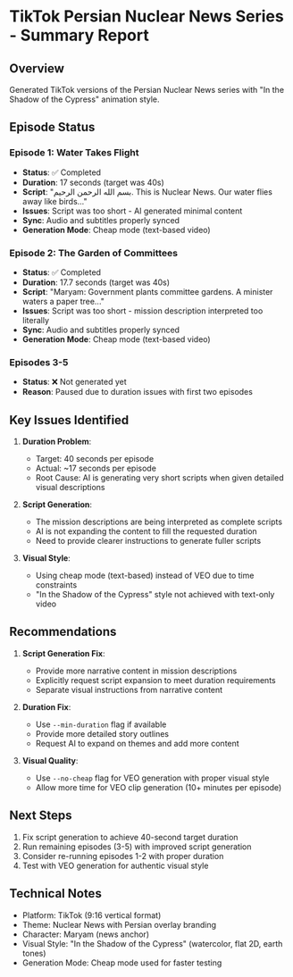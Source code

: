 # TikTok Persian Nuclear News Series - Summary Report

## Overview
Generated TikTok versions of the Persian Nuclear News series with "In the Shadow of the Cypress" animation style.

## Episode Status

### Episode 1: Water Takes Flight
- **Status**: ✅ Completed
- **Duration**: 17 seconds (target was 40s)
- **Script**: "بسم الله الرحمن الرحیم. This is Nuclear News. Our water flies away like birds..."
- **Issues**: Script was too short - AI generated minimal content
- **Sync**: Audio and subtitles properly synced
- **Generation Mode**: Cheap mode (text-based video)

### Episode 2: The Garden of Committees  
- **Status**: ✅ Completed
- **Duration**: 17.7 seconds (target was 40s)
- **Script**: "Maryam: Government plants committee gardens. A minister waters a paper tree..."
- **Issues**: Script was too short - mission description interpreted too literally
- **Sync**: Audio and subtitles properly synced
- **Generation Mode**: Cheap mode (text-based video)

### Episodes 3-5
- **Status**: ❌ Not generated yet
- **Reason**: Paused due to duration issues with first two episodes

## Key Issues Identified

1. **Duration Problem**: 
   - Target: 40 seconds per episode
   - Actual: ~17 seconds per episode
   - Root Cause: AI is generating very short scripts when given detailed visual descriptions

2. **Script Generation**:
   - The mission descriptions are being interpreted as complete scripts
   - AI is not expanding the content to fill the requested duration
   - Need to provide clearer instructions to generate fuller scripts

3. **Visual Style**:
   - Using cheap mode (text-based) instead of VEO due to time constraints
   - "In the Shadow of the Cypress" style not achieved with text-only video

## Recommendations

1. **Script Generation Fix**:
   - Provide more narrative content in mission descriptions
   - Explicitly request script expansion to meet duration requirements
   - Separate visual instructions from narrative content

2. **Duration Fix**:
   - Use `--min-duration` flag if available
   - Provide more detailed story outlines
   - Request AI to expand on themes and add more content

3. **Visual Quality**:
   - Use `--no-cheap` flag for VEO generation with proper visual style
   - Allow more time for VEO clip generation (10+ minutes per episode)

## Next Steps

1. Fix script generation to achieve 40-second target duration
2. Run remaining episodes (3-5) with improved script generation
3. Consider re-running episodes 1-2 with proper duration
4. Test with VEO generation for authentic visual style

## Technical Notes

- Platform: TikTok (9:16 vertical format)
- Theme: Nuclear News with Persian overlay branding
- Character: Maryam (news anchor)
- Visual Style: "In the Shadow of the Cypress" (watercolor, flat 2D, earth tones)
- Generation Mode: Cheap mode used for faster testing